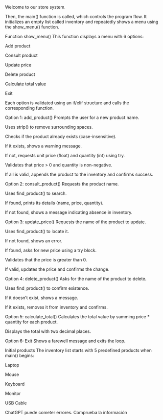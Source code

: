 
Welcome to our store system.

Then, the main() function is called, which controls the program flow. It initializes an empty list called inventory and repeatedly shows a menu using the show_menu() function.

Function show_menu()
This function displays a menu with 6 options:

Add product

Consult product

Update price

Delete product

Calculate total value

Exit

Each option is validated using an if/elif structure and calls the corresponding function.

Option 1: add_product()
Prompts the user for a new product name.

Uses strip() to remove surrounding spaces.

Checks if the product already exists (case-insensitive).

If it exists, shows a warning message.

If not, requests unit price (float) and quantity (int) using try.

Validates that price > 0 and quantity is non-negative.

If all is valid, appends the product to the inventory and confirms success.

Option 2: consult_product()
Requests the product name.

Uses find_product() to search.

If found, prints its details (name, price, quantity).

If not found, shows a message indicating absence in inventory.

Option 3: update_price()
Requests the name of the product to update.

Uses find_product() to locate it.

If not found, shows an error.

If found, asks for new price using a try block.

Validates that the price is greater than 0.

If valid, updates the price and confirms the change.

Option 4: delete_product()
Asks for the name of the product to delete.

Uses find_product() to confirm existence.

If it doesn’t exist, shows a message.

If it exists, removes it from inventory and confirms.

Option 5: calculate_total()
Calculates the total value by summing price * quantity for each product.

Displays the total with two decimal places.

Option 6: Exit
Shows a farewell message and exits the loop.

Initial products
The inventory list starts with 5 predefined products when main() begins:

Laptop

Mouse

Keyboard

Monitor

USB Cable















ChatGPT puede cometer errores. Comprueba la información 
